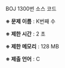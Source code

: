 BOJ 1300번 소스 코드

<b>※ 문제 이름</b> : K번째 수

<b>※ 제한 시간</b> : 2 초

<b>※ 제한 메모리</b> : 128 MB

<b>※ 제출 언어</b> : C